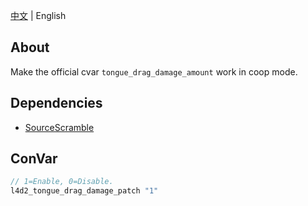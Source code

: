 [中文](./README.md) | English

## About
Make the official cvar `tongue_drag_damage_amount` work in coop mode.

## Dependencies
- [SourceScramble](https://github.com/nosoop/SMExt-SourceScramble)

## ConVar
```c
// 1=Enable, 0=Disable.
l4d2_tongue_drag_damage_patch "1" 
```

